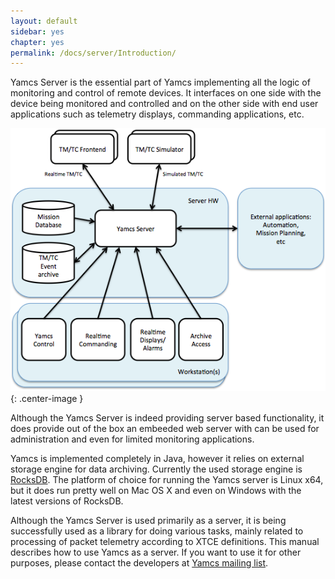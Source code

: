 ```yaml
---
layout: default
sidebar: yes
chapter: yes
permalink: /docs/server/Introduction/
---
```


Yamcs Server is the essential part of Yamcs implementing all the logic of monitoring and control of remote devices. It interfaces on one side with the device being monitored and controlled and on the other side with end user applications such as telemetry displays, commanding applications, etc.

![Typical Deployment](/assets/server/typical-deployment.png){: .center-image }

Although the Yamcs Server is indeed providing server based functionality, it does provide out of the box an embeeded web server with can be used for administration and even for limited monitoring applications.

Yamcs is implemented completely in Java, however it relies on external storage engine for data archiving. Currently the used storage engine is [RocksDB](http://rocksdb.org/). The platform of choice for running the Yamcs server is Linux x64, but it does run pretty well on Mac OS X and even on Windows with the latest versions of RocksDB.

Although the Yamcs Server is used primarily as a server, it is being successfully used as a library for doing various tasks, mainly related to processing of packet telemetry according to XTCE definitions.
This manual describes how to use Yamcs as a server. If you want to use it for other purposes, please contact the developers at [Yamcs mailing list](https://groups.google.com/forum/#!forum/yamcs).
